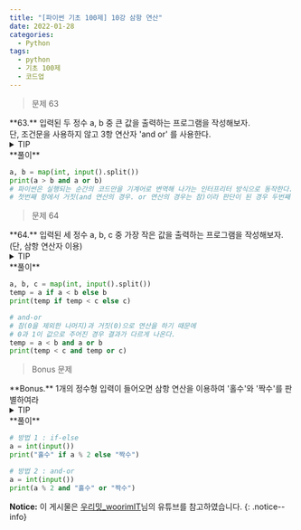 ```yaml
---
title: "[파이썬 기초 100제] 10강 삼항 연산"
date: 2022-01-28
categories:
  - Python
tags:
  - python
  - 기초 100제
  - 코드업
---
```


> 문제 63

<div class="notice--success" markdown="1">
**63.**   
입력된 두 정수 a, b 중 큰 값을 출력하는 프로그램을 작성해보자.<br>
단, 조건문을 사용하지 않고 3항 연산자 'and or' 를 사용한다.
</div>

<details>
<summary>TIP</summary>
<div markdown="1">

파이썬에서의 3항(세 개의 요소로 이루어지는) 연산자는 다른 언어와 사용 방식이 다소 다르다.
타 언어 : "조건식 ? (참일 때의 값) : (거짓일 때의 값)”

파이썬에서의 3항(ternary) 연산자는 "조건식 and (참일 때의 값) or (거짓일 때의 값)” 의 형태로 사용하는 연산자이다.
조건식의 계산 결과가 참인 경우에는 'and' 오른쪽의 값 또는 식으로 바뀌고,
거짓인 경우에는 'or' 오른쪽의 값 또는 식으로 바뀐다.
이것이 가능한 이유는 파이썬이 인터프리터 방식으로 동작하기 때문이다.

**인터프리터**
파이썬은 스크립트 언어이며, 스크립트 언어는 대부분 인터프리터 방식으로 동작한다.
인터프리터는 컴파일러와 대조되는 의미이기에 컴파일과 함께 설명이 필요하다.

컴파일은 소스 코드를 처음부터 끝까지 모두 기게어로 번역한 후에 실행 파일을 만들고, 그것을 컴퓨터가 실행하는 방식이기 때문에 실행속도가 비교적 빠르다.
인터프리트는 소스 코드를 처음부터 끝까지 전체 번역을 하는 것이 아니라, 실행되는 즉시 그 순간의 코드만을 기계어로 번역해 나아간다. 
따라서 모든 소스 코드를 통으로 번역하는 컴파일에 비해 생산 속도는 빠르나, 모두 번역되기까지의 시간이 비교적 오래 걸리므로 실행 속도가 느린 것이다.

이러한 인터프리트(Interpret)를 실행하는 프로그램을 인터프리터라고 부르나, 실생활에서는 그다지 차이를 두고 얘기하진 않는다.
by. 우리밋

</div>
</details>

<div class="notice" markdown="1">
**풀이**

```python
a, b = map(int, input().split())
print(a > b and a or b)
# 파이썬은 실행되는 순간의 코드만을 기계어로 변역해 나가는 인터프리터 방식으로 동작한다.
# 첫번째 항에서 거짓(and 연산의 경우. or 연산의 경우는 참)이라 판단이 된 경우 두번째 항을 무시하게 되는 특성을 이용한 연산이다.
```
</div>

> 문제 64

<div class="notice--success" markdown="1">
**64.**   
입력된 세 정수 a, b, c 중 가장 작은 값을 출력하는 프로그램을 작성해보자. (단, 삼항 연산자 이용)
</div>

<details>
<summary>TIP</summary>
<div markdown="1">

파이썬에서는 논리연산을 이용한 삼항 연산자 외에 if-else를 이용한 삼항 연산도 제공한다. 이러한 이유는 논리연산을 이용한 삼항연산 때 발생할 수 있는 오류가 있기 때문이다.
3항 논리 연산의 오류 : 5==5 and 5-5 or 5+5 >> 10
위 연산에서는 5==5가 참이기 때문에 5-5가 실행되어 0이 출력되는 것이 맞다. 그러나 10이 출력된다. 이유는 논리 연산의 특성 때문이다.
위 구문을 크게 따져보면 (True and false) or true 로 표현할 수 있다. 따라서 앞의 (True and false)가 false가 되므로 or 오른쪽에 true 값인 10이 출력된 것이다.
if-else를 이용한 삼항 연산은 "(참일 때의 값) if (조건식) else (거짓일 때의 값)"으로 나타낼 수 있다.
삼항 연산자는 중첩하여 이용할 수 있다.

</div>
</details>

<div class="notice" markdown="1">
**풀이**

```python
a, b, c = map(int, input().split())
temp = a if a < b else b
print(temp if temp < c else c)

# and-or
# 참(0을 제외한 나머지)과 거짓(0)으로 연산을 하기 때문에
# 0과 1이 값으로 주어진 경우 결과가 다르게 나온다.
temp = a < b and a or b
print(temp < c and temp or c)
```
</div>

> Bonus 문제

<div class="notice--success" markdown="1">
**Bonus.**   
1개의 정수형 입력이 들어오면 삼항 연산을 이용하여 '홀수'와 '짝수'를 판별하여라
</div>

<details>
<summary>TIP</summary>
<div markdown="1">

입력이 2로 나눠지면 짝수이고, 그렇지 않으면 홀수임을 이용한다.
파이썬에서의 논리연산인 AND와 OR의 특징을 이용한다. => 파이썬에서는 이러한 연산을 "삼항 연산"으로 정의한다.

입력이 2로 나눠지면 짝수이고, 그렇지 않으면 홀수임을 이용한다.
파이썬에서의 삼항 연산은 if-else로도 구현할 수 있다.

</div>
</details>

<div class="notice" markdown="1">
**풀이**

```python
# 방법 1 : if-else
a = int(input())
print("홀수" if a % 2 else "짝수")

# 방법 2 : and-or
a = int(input())
print(a % 2 and "홀수" or "짝수")
```
</div>

**Notice:** 이 게시물은 [우리밋_woorimIT](https://www.youtube.com/watch?v=7sykajCtgCw&list=PLSK4WsJ8JS4dOszA7Zr8paqI81Mv27tNq&index=2)님의 유튜브를 참고하였습니다.
{: .notice--info}